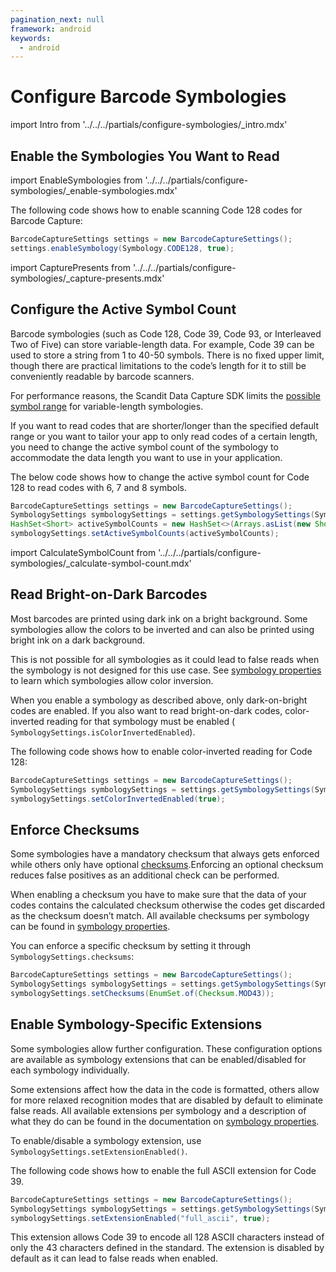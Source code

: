```yaml
---
pagination_next: null
framework: android
keywords:
  - android
---
```


# Configure Barcode Symbologies

import Intro from '../../../partials/configure-symbologies/_intro.mdx'

<Intro/>

## Enable the Symbologies You Want to Read

import EnableSymbologies from '../../../partials/configure-symbologies/_enable-symbologies.mdx'

<EnableSymbologies/>

The following code shows how to enable scanning Code 128 codes for Barcode Capture:

```java
BarcodeCaptureSettings settings = new BarcodeCaptureSettings();
settings.enableSymbology(Symbology.CODE128, true);
```

import CapturePresents from '../../../partials/configure-symbologies/_capture-presents.mdx'

<CapturePresents/>

## Configure the Active Symbol Count

Barcode symbologies (such as Code 128, Code 39, Code 93, or Interleaved Two of Five) can store variable-length data. For example, Code 39 can be used to store a string from 1 to 40-50 symbols. There is no fixed upper limit, though there are practical limitations to the code’s length for it to still be conveniently readable by barcode scanners.

For performance reasons, the Scandit Data Capture SDK limits the [possible symbol range](https://docs.scandit.com/data-capture-sdk/android/barcode-capture/api/symbology-settings.html#property-scandit.datacapture.barcode.SymbologySettings.ActiveSymbolCounts) for variable-length symbologies.

If you want to read codes that are shorter/longer than the specified default range or you want to tailor your app to only read codes of a certain length, you need to change the active symbol count of the symbology to accommodate the data length you want to use in your application.

The below code shows how to change the active symbol count for Code 128 to read codes with 6, 7 and 8 symbols.

```java
BarcodeCaptureSettings settings = new BarcodeCaptureSettings();
SymbologySettings symbologySettings = settings.getSymbologySettings(Symbology.CODE128);
HashSet<Short> activeSymbolCounts = new HashSet<>(Arrays.asList(new Short[] { 6, 7, 8}));
symbologySettings.setActiveSymbolCounts(activeSymbolCounts);
```

import CalculateSymbolCount from '../../../partials/configure-symbologies/_calculate-symbol-count.mdx'

<CalculateSymbolCount/>

## Read Bright-on-Dark Barcodes

Most barcodes are printed using dark ink on a bright background. Some symbologies allow the colors to be inverted and can also be printed using bright ink on a dark background.

This is not possible for all symbologies as it could lead to false reads when the symbology is not designed for this use case. See [symbology properties](/symbology-properties.md) to learn which symbologies allow color inversion.

When you enable a symbology as described above, only dark-on-bright codes are enabled. If you also want to read bright-on-dark codes, color-inverted reading for that symbology must be enabled ( `SymbologySettings.isColorInvertedEnabled`).

The following code shows how to enable color-inverted reading for Code 128:

```java
BarcodeCaptureSettings settings = new BarcodeCaptureSettings();
SymbologySettings symbologySettings = settings.getSymbologySettings(Symbology.CODE128);
symbologySettings.setColorInvertedEnabled(true);
```

## Enforce Checksums

Some symbologies have a mandatory checksum that always gets enforced while others only have optional [checksums](https://docs.scandit.com/data-capture-sdk/android/barcode-capture/api/checksum.html#enum-scandit.datacapture.barcode.Checksum).Enforcing an optional checksum reduces false positives as an additional check can be performed.

When enabling a checksum you have to make sure that the data of your codes contains the calculated checksum otherwise the codes get discarded as the checksum doesn’t match. All available checksums per symbology can be found in [symbology properties](/symbology-properties.md).

You can enforce a specific checksum by setting it through `SymbologySettings.checksums`:

```java
BarcodeCaptureSettings settings = new BarcodeCaptureSettings();
SymbologySettings symbologySettings = settings.getSymbologySettings(Symbology.CODE39);
symbologySettings.setChecksums(EnumSet.of(Checksum.MOD43));
```

## Enable Symbology-Specific Extensions

Some symbologies allow further configuration. These configuration options are available as symbology extensions that can be enabled/disabled for each symbology individually.

Some extensions affect how the data in the code is formatted, others allow for more relaxed recognition modes that are disabled by default to eliminate false reads. All available extensions per symbology and a description of what they do can be found in the documentation on [symbology properties](/symbology-properties.md).

To enable/disable a symbology extension, use `SymbologySettings.setExtensionEnabled()`.

The following code shows how to enable the full ASCII extension for Code 39.

```java
BarcodeCaptureSettings settings = new BarcodeCaptureSettings();
SymbologySettings symbologySettings = settings.getSymbologySettings(Symbology.CODE39);
symbologySettings.setExtensionEnabled("full_ascii", true);
```

This extension allows Code 39 to encode all 128 ASCII characters instead of only the 43 characters defined in the standard. The extension is disabled by default as it can lead to false reads when enabled.

